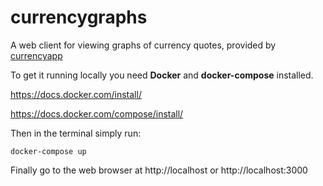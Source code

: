 # currencygraphs
A web client for viewing graphs of currency quotes, provided by [currencyapp](https://github.com/juanvl/currencyapp)

To get it running locally you need **Docker** and **docker-compose** installed.

https://docs.docker.com/install/

https://docs.docker.com/compose/install/

Then in the terminal simply run:

`docker-compose up`

Finally go to the web browser at http://localhost or http://localhost:3000
